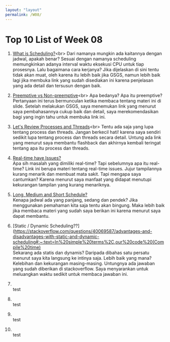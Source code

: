 ```yaml
---
layout: "layout"
permalink: /W08/
---
```


# Top 10 List of Week 08

1. [What is Scheduling?](https://www.guru99.com/process-scheduling.html#:~:text=Process%20Scheduling%20is%20an%20OS,CPU%20busy%20all%20the%20time.)<br>
Dari namanya mungkin ada kaitannya dengan jadwal, apakah benar? Sesuai dengan namanya scheduling memungkinkan adanya interval waktu eksekusi CPU untuk tiap prosesnya. Lalu bagaimana cara kerjanya? Jika dijelaskan di sini tentu tidak akan muat, oleh karena itu lebih baik jika GSGS, namun lebih baik lagi jika membuka link yang sudah disediakan ini karena penjelasan yang ada detail dan tersusun dengan baik.

2. [Preemptive vs Non-preemptive](https://www.tutorialspoint.com/preemptive-and-non-preemptive-scheduling#:~:text=Preemptive%20Scheduling%20is%20a%20CPU,CPU%20to%20a%20given%20process.&text=Non%2Dpreemptive%20Scheduling%20is%20a,pushed%20to%20the%20waiting%20state.)<br>
Apa bedanya? Apa itu preemptive? Pertanyaan ini terus bermunculan ketika membaca tentang materi ini di slide. Setelah melakukan GSGS, saya menemukan link yang menurut saya pembahasannya cukup baik dan detail, saya merekomendasikan bagi yang ingin tahu untuk membuka link ini.

3. [Let's Review Processes and Threads](https://docs.microsoft.com/en-us/windows/win32/procthread/processes-and-threads#:~:text=A%20process%2C%20in%20the%20simplest,being%20executed%20by%20another%20thread.)<br>
Tentu ada saja yang lupa tentang process dan threads. Jangan berkecil hati! karena saya sendiri sedikit lupa tentang process dan threads secara detail. Untung ada link yang menurut saya membantu flashback dan akhirnya kembali teringat tentang apa itu process dan threads.

4. [Real-time have Issues?](http://jcsites.juniata.edu/faculty/rhodes/smui/realtime.htm)<br>
Apa sih masalah yang dimiliki real-time? Tapi sebelumnya apa itu real-time? Link ini berupa materi tentang real-time issues. Jujur tampilannya kurang menarik dan membuat mata sakit. Tapi mengapa saya cantumkan? Karena menurut saya manfaat yang didapat menutupi kekurangan tampilan yang kurang menariknya.

5. [Long, Medium and Short Schedule?](https://www.guru99.com/process-scheduling.html)<br>
Kenapa jadwal ada yang panjang, sedang dan pendek? Jika menggunakan pemahaman kita saja tentu akan bingung. Maka lebih baik jika membaca materi yang sudah saya berikan ini karena menurut saya dapat membantu.

6. [Static / Dynamic Scheduling??](https://stackoverflow.com/questions/40069587/advantages-and-disadvantages-with-static-and-dynamic-scheduling#:~:text=In%20simple%20terms%2C,our%20code%20(Compile%20time)<br>
Sekarang ada statis dan dynamis? Daripada dibahas satu persatu menurut saya kita langsung ke intinya saja. Lebih baik yang mana? Kelebihan dan kekurangan masing-masing. Untungnya ada jawaban yang sudah diberikan di stackoverflow. Saya menyarankan untuk meluangkan waktu sedikit untuk membaca jawaban ini.

7. []()<br>
test

8. []()<br>
test

9. []()<br>
test

10. []()<br>
test
